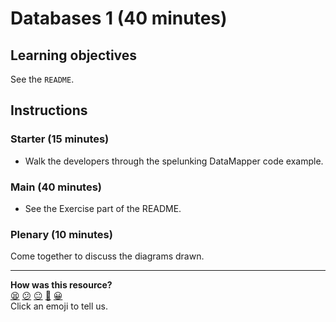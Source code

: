 # Databases 1 (40 minutes)

## Learning objectives

See the `README`.

## Instructions

### Starter (15 minutes)

* Walk the developers through the spelunking DataMapper code example.

### Main (40 minutes)

* See the Exercise part of the README.

### Plenary (10 minutes)

Come together to discuss the diagrams drawn.

<!-- BEGIN GENERATED SECTION DO NOT EDIT -->

---

**How was this resource?**  
[😫](https://airtable.com/shrUJ3t7KLMqVRFKR?prefill_Repository=skills-workshops&prefill_File=how_databases_work/diagramming_databases_with_datamapper/COACH_INSTRUCTIONS.md&prefill_Sentiment=😫) [😕](https://airtable.com/shrUJ3t7KLMqVRFKR?prefill_Repository=skills-workshops&prefill_File=how_databases_work/diagramming_databases_with_datamapper/COACH_INSTRUCTIONS.md&prefill_Sentiment=😕) [😐](https://airtable.com/shrUJ3t7KLMqVRFKR?prefill_Repository=skills-workshops&prefill_File=how_databases_work/diagramming_databases_with_datamapper/COACH_INSTRUCTIONS.md&prefill_Sentiment=😐) [🙂](https://airtable.com/shrUJ3t7KLMqVRFKR?prefill_Repository=skills-workshops&prefill_File=how_databases_work/diagramming_databases_with_datamapper/COACH_INSTRUCTIONS.md&prefill_Sentiment=🙂) [😀](https://airtable.com/shrUJ3t7KLMqVRFKR?prefill_Repository=skills-workshops&prefill_File=how_databases_work/diagramming_databases_with_datamapper/COACH_INSTRUCTIONS.md&prefill_Sentiment=😀)  
Click an emoji to tell us.

<!-- END GENERATED SECTION DO NOT EDIT -->
